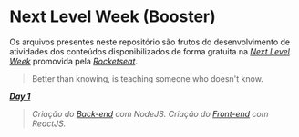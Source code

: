 # Next Level Week (Booster)

Os arquivos presentes neste repositório são frutos do desenvolvimento de atividades dos conteúdos disponibilizados de forma gratuita na _[Next Level Week](https://nextlevelweek.com/)_ promovida pela _[Rocketseat](https://rocketseat.com.br/)_.
> Better than knowing, is teaching someone who doesn't know.

**_[Day 1](https://github.com/f-thms/next_level_week-booster/tree/master/Day_1)_**
> _Criação do [Back-end](https://github.com/f-thms/next_level_week-booster/tree/master/Day_1/server) com NodeJS._
> _Criação do [Front-end](https://github.com/f-thms/next_level_week-booster/tree/master/Day_1/web) com ReactJS._